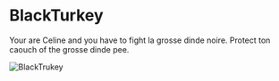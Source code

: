 # BlackTurkey

Your are Celine and you have to fight la grosse dinde noire. Protect ton caouch of the grosse dinde pee.

![BlackTrukey](https://user-images.githubusercontent.com/22080463/235845142-ab9679d4-a83f-4f54-af0f-4de58215c514.gif)
